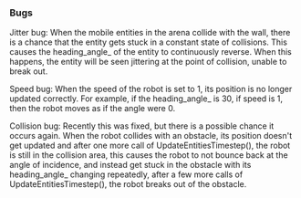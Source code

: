 ### Bugs  
Jitter bug: When the mobile entities in the arena collide with the wall, there is a chance that the entity
gets stuck in a constant state of collisions. This causes the heading_angle_ of the entity to continuously
reverse. When this happens, the entity will be seen jittering at the point of collision, unable to break out.


Speed bug: When the speed of the robot is set to 1, its position is no longer updated correctly. For example,
if the heading_angle_ is 30, if speed is 1, then the robot moves as if the angle were 0.


Collision bug: Recently this was fixed, but there is a possible chance it occurs again. When the robot
collides with an obstacle, its position doesn't get updated and after one more call of UpdateEntitiesTimestep(), the robot
is still in the collision area, this causes the robot to not bounce back at the angle of incidence, and instead get stuck
in the obstacle with its heading_angle_ changing repeatedly, after a few more calls of UpdateEntitiesTimestep(), the robot
breaks out of the obstacle.
